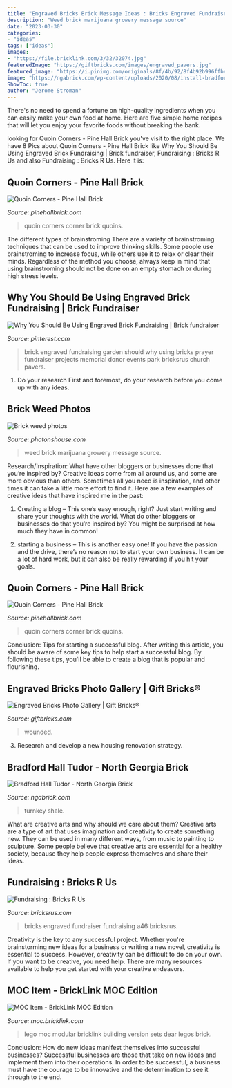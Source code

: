 ```yaml
---
title: "Engraved Bricks Brick Message Ideas : Bricks Engraved Fundraiser Fundraising A46 Bricksrus"
description: "Weed brick marijuana growery message source"
date: "2023-03-30"
categories:
- "ideas"
tags: ["ideas"]
images:
- "https://file.bricklink.com/3/32/32074.jpg"
featuredImage: "https://giftbricks.com/images/engraved_pavers.jpg"
featured_image: "https://i.pinimg.com/originals/8f/4b/92/8f4b92b996ffbebee1826cbe4b9cdc5c.jpg"
image: "https://ngabrick.com/wp-content/uploads/2020/08/install-bradfordhalltudor_mayerresidence_generalshale.jpg"
ShowToc: true
author: "Jerome Stroman"
---
```



There's no need to spend a fortune on high-quality ingredients when you can easily make your own food at home. Here are five simple home recipes that will let you enjoy your favorite foods without breaking the bank.

	

		
looking for Quoin Corners - Pine Hall Brick you've visit to the right place. We have 8 Pics about Quoin Corners - Pine Hall Brick like Why You Should Be Using Engraved Brick Fundraising | Brick fundraiser, Fundraising : Bricks R Us and also Fundraising : Bricks R Us. Here it is:
		
    
## Quoin Corners - Pine Hall Brick

<img loading=lazy src="https://pinehallbrick.com/wp-content/uploads/2020/05/Qoin-corner-SROST.jpg" onerror="this.onerror=null;this.src='https://tse4.mm.bing.net/th?id=OIP.xPWkTjBowdTlftaUK5PtJwHaLN&amp;pid=15.1';" alt="Quoin Corners - Pine Hall Brick">

_Source: pinehallbrick.com_

>quoin corners corner brick quoins. 

	

The different types of brainstroming
There are a variety of brainstroming techniques that can be used to improve thinking skills. Some people use brainstroming to increase focus, while others use it to relax or clear their minds. Regardless of the method you choose, always keep in mind that using brainstroming should not be done on an empty stomach or during high stress levels.

    
## Why You Should Be Using Engraved Brick Fundraising | Brick Fundraiser

<img loading=lazy src="https://i.pinimg.com/originals/8f/4b/92/8f4b92b996ffbebee1826cbe4b9cdc5c.jpg" onerror="this.onerror=null;this.src='https://tse1.mm.bing.net/th?id=OIP.hsFVn8fV5OLgPxmfjEEAZAAAAA&amp;pid=15.1';" alt="Why You Should Be Using Engraved Brick Fundraising | Brick fundraiser">

_Source: pinterest.com_

>brick engraved fundraising garden should why using bricks prayer fundraiser projects memorial donor events park bricksrus church pavers. 

	

1. Do your research First and foremost, do your research before you come up with any ideas.

    
## Brick Weed Photos

<img loading=lazy src="http://photonshouse.com/photo/05/05b0e0f7177649ebad38db54e3177f37.jpg" onerror="this.onerror=null;this.src='https://tse4.mm.bing.net/th?id=OIP.zh9LxlQnDA1-pM08B2s-HgHaFi&amp;pid=15.1';" alt="Brick weed photos">

_Source: photonshouse.com_

>weed brick marijuana growery message source. 

	

Research/Inspiration: What have other bloggers or businesses done that you’re inspired by?
Creative ideas come from all around us, and some are more obvious than others. Sometimes all you need is inspiration, and other times it can take a little more effort to find it. Here are a few examples of creative ideas that have inspired me in the past: 
1. Creating a blog – This one’s easy enough, right? Just start writing and share your thoughts with the world. What do other bloggers or businesses do that you’re inspired by? You might be surprised at how much they have in common! 

2. starting a business – This is another easy one! If you have the passion and the drive, there’s no reason not to start your own business. It can be a lot of hard work, but it can also be really rewarding if you hit your goals.

    
## Quoin Corners - Pine Hall Brick

<img loading=lazy src="https://pinehallbrick.com/wp-content/uploads/2020/05/Qoin-corner-OYOST.jpg" onerror="this.onerror=null;this.src='https://tse2.mm.bing.net/th?id=OIP.a_3rj8t4OUWYrczViH1JJwHaLR&amp;pid=15.1';" alt="Quoin Corners - Pine Hall Brick">

_Source: pinehallbrick.com_

>quoin corners corner brick quoins. 

	

Conclusion: Tips for starting a successful blog.
After writing this article, you should be aware of some key tips to help start a successful blog. By following these tips, you'll be able to create a blog that is popular and flourishing.

    
## Engraved Bricks Photo Gallery | Gift Bricks®

<img loading=lazy src="https://giftbricks.com/images/engraved_pavers.jpg" onerror="this.onerror=null;this.src='https://tse2.mm.bing.net/th?id=OIP.pEO_E1XQym3xcJBT2N7xRQHaEz&amp;pid=15.1';" alt="Engraved Bricks Photo Gallery | Gift Bricks®">

_Source: giftbricks.com_

>wounded. 

	

3. Research and develop a new housing renovation strategy.

    
## Bradford Hall Tudor - North Georgia Brick

<img loading=lazy src="https://ngabrick.com/wp-content/uploads/2020/08/install-bradfordhalltudor_mayerresidence_generalshale.jpg" onerror="this.onerror=null;this.src='https://tse3.mm.bing.net/th?id=OIP.pWvNX9H4Qm3Kj8v4xheZOAHaE7&amp;pid=15.1';" alt="Bradford Hall Tudor - North Georgia Brick">

_Source: ngabrick.com_

>turnkey shale. 

	

What are creative arts and why should we care about them?
Creative arts are a type of art that uses imagination and creativity to create something new. They can be used in many different ways, from music to painting to sculpture. Some people believe that creative arts are essential for a healthy society, because they help people express themselves and share their ideas.

    
## Fundraising : Bricks R Us

<img loading=lazy src="http://www.bricksrus.com/wp-content/uploads/2015/07/a46.jpg" onerror="this.onerror=null;this.src='https://tse3.mm.bing.net/th?id=OIP.mkszjbhPS8hEIx8tk4cz2gHaCJ&amp;pid=15.1';" alt="Fundraising : Bricks R Us">

_Source: bricksrus.com_

>bricks engraved fundraiser fundraising a46 bricksrus. 

	

Creativity is the key to any successful project. Whether you're brainstorming new ideas for a business or writing a new novel, creativity is essential to success. However, creativity can be difficult to do on your own. If you want to be creative, you need help. There are many resources available to help you get started with your creative endeavors.

    
## MOC Item - BrickLink MOC Edition

<img loading=lazy src="https://file.bricklink.com/3/32/32074.jpg" onerror="this.onerror=null;this.src='https://tse1.mm.bing.net/th?id=OIP.DVRqjpeDnofrbRErURR6SgHaFj&amp;pid=15.1';" alt="MOC Item - BrickLink MOC Edition">

_Source: moc.bricklink.com_

>lego moc modular bricklink building version sets dear legos brick. 

	

Conclusion: How do new ideas manifest themselves into successful businesses?
Successful businesses are those that take on new ideas and implement them into their operations. In order to be successful, a business must have the courage to be innovative and the determination to see it through to the end.

